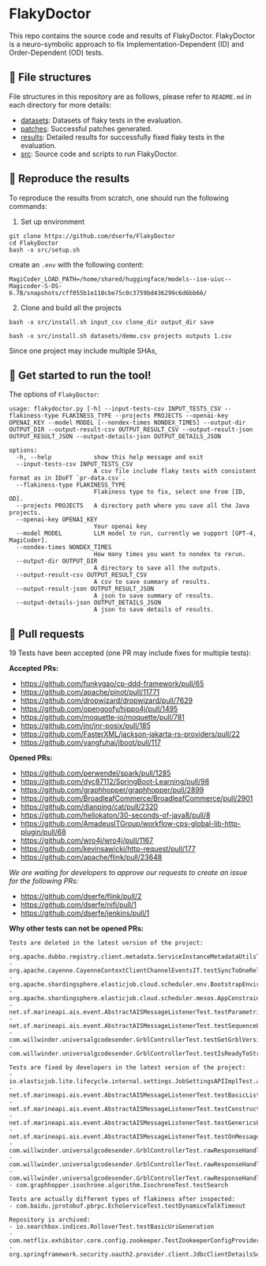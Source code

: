 # FlakyDoctor

This repo contains the source code and results of FlakyDoctor. FlakyDoctor is a neuro-symbolic approach to fix Implementation-Dependent (ID) and Order-Dependent (OD) tests.

## 🌟 File structures
File structures in this repository are as follows, please refer to `README.md` in each directory for more details: 
- [datasets](datasets/README.md): Datasets of flaky tests in the evaluation.
- [patches](patches/README.md): Successful patches generated.
- [results](results/README.md): Detailed results for successfully fixed flaky tests in the evaluation.
- [src](src/README.md): Source code and scripts to run FlakyDoctor.

## 🌟 Reproduce the results
To reproduce the results from scratch, one should run the following commands:
1. Set up environment
```
git clone https://github.com/dserfe/FlakyDoctor
cd FlakyDoctor
bash -x src/setup.sh
```
create an `.env` with the following content:
```
MagiCoder_LOAD_PATH=/home/shared/huggingface/models--ise-uiuc--Magicoder-S-DS-6.7B/snapshots/cff055b1e110cbe75c0c3759bd436299c6d6bb66/

```

2. Clone and build all the projects
```
bash -x src/install.sh input_csv clone_dir output_dir save

bash -x src/install.sh datasets/demo.csv projects outputs 1.csv
```
Since one project may include multiple SHAs, 


## 🌟 Get started to run the tool!
The options of `FlakyDoctor`:
```
usage: flakydoctor.py [-h] --input-tests-csv INPUT_TESTS_CSV --flakiness-type FLAKINESS_TYPE --projects PROJECTS --openai-key OPENAI_KEY --model MODEL [--nondex-times NONDEX_TIMES] --output-dir OUTPUT_DIR --output-result-csv OUTPUT_RESULT_CSV --output-result-json OUTPUT_RESULT_JSON --output-details-json OUTPUT_DETAILS_JSON

options:
  -h, --help            show this help message and exit
  --input-tests-csv INPUT_TESTS_CSV
                        A csv file include flaky tests with consistent format as in IDoFT `pr-data.csv`.
  --flakiness-type FLAKINESS_TYPE
                        Flakiness type to fix, select one from [ID, OD].
  --projects PROJECTS   A directory path where you save all the Java projects.
  --openai-key OPENAI_KEY
                        Your openai key
  --model MODEL         LLM model to run, currently we support [GPT-4, MagiCoder].
  --nondex-times NONDEX_TIMES
                        How many times you want to nondex to rerun.
  --output-dir OUTPUT_DIR
                        A directory to save all the outputs.
  --output-result-csv OUTPUT_RESULT_CSV
                        A csv to save summary of results.
  --output-result-json OUTPUT_RESULT_JSON
                        A json to save summary of results.
  --output-details-json OUTPUT_DETAILS_JSON
                        A json to save details of results.
```

## 🌟 Pull requests
19 Tests have been accepted (one PR may include fixes for multiple tests):

**Accepted PRs:**
- https://github.com/funkygao/cp-ddd-framework/pull/65
- https://github.com/apache/pinot/pull/11771
- https://github.com/dropwizard/dropwizard/pull/7629
- https://github.com/opengoofy/hippo4j/pull/1495
- https://github.com/moquette-io/moquette/pull/781
- https://github.com/jnr/jnr-posix/pull/185
- https://github.com/FasterXML/jackson-jakarta-rs-providers/pull/22
- https://github.com/yangfuhai/jboot/pull/117

**Opened PRs:**
- https://github.com/perwendel/spark/pull/1285
- https://github.com/dyc87112/SpringBoot-Learning/pull/98
- https://github.com/graphhopper/graphhopper/pull/2899
- https://github.com/BroadleafCommerce/BroadleafCommerce/pull/2901
- https://github.com/dianping/cat/pull/2320
- https://github.com/hellokaton/30-seconds-of-java8/pull/8
- https://github.com/AmadeusITGroup/workflow-cps-global-lib-http-plugin/pull/68
- https://github.com/wro4j/wro4j/pull/1167
- https://github.com/kevinsawicki/http-request/pull/177
- https://github.com/apache/flink/pull/23648


*We are waiting for developers to approve our requests to create an issue for the following PRs:*
- https://github.com/dserfe/flink/pull/2
- https://github.com/dserfe/nifi/pull/1
- https://github.com/dserfe/jenkins/pull/1

**Why other tests can not be opened PRs:**
```
Tests are deleted in the latest version of the project:
- org.apache.dubbo.registry.client.metadata.ServiceInstanceMetadataUtilsTest.testMetadataServiceURLParameters
- org.apache.cayenne.CayenneContextClientChannelEventsIT.testSyncToOneRelationship
- org.apache.shardingsphere.elasticjob.cloud.scheduler.env.BootstrapEnvironmentTest.assertWithoutEventTraceRdbConfiguration
- org.apache.shardingsphere.elasticjob.cloud.scheduler.mesos.AppConstraintEvaluatorTest.assertExistExecutorOnS0
- net.sf.marineapi.ais.event.AbstractAISMessageListenerTest.testParametrizedConstructor
- net.sf.marineapi.ais.event.AbstractAISMessageListenerTest.testSequenceListener
- com.willwinder.universalgcodesender.GrblControllerTest.testGetGrblVersion
- com.willwinder.universalgcodesender.GrblControllerTest.testIsReadyToStreamFile

Tests are fixed by developers in the latest version of the project:
- io.elasticjob.lite.lifecycle.internal.settings.JobSettingsAPIImplTest.assertUpdateJobSettings
- net.sf.marineapi.ais.event.AbstractAISMessageListenerTest.testBasicListenerWithUnexpectedMessage
- net.sf.marineapi.ais.event.AbstractAISMessageListenerTest.testConstructor
- net.sf.marineapi.ais.event.AbstractAISMessageListenerTest.testGenericsListener
- net.sf.marineapi.ais.event.AbstractAISMessageListenerTest.testOnMessageWithExpectedMessage
- com.willwinder.universalgcodesender.GrblControllerTest.rawResponseHandlerOnErrorWithNoSentCommandsShouldSendMessageToConsole
- com.willwinder.universalgcodesender.GrblControllerTest.rawResponseHandlerWithKnownErrorShouldWriteMessageToConsole
- com.willwinder.universalgcodesender.GrblControllerTest.rawResponseHandlerWithUnknownErrorShouldWriteGenericMessageToConsole
- com.graphhopper.isochrone.algorithm.IsochroneTest.testSearch

Tests are actually different types of flakiness after inspected:
- com.baidu.jprotobuf.pbrpc.EchoServiceTest.testDynamiceTalkTimeout

Repository is archived:
- io.searchbox.indices.RolloverTest.testBasicUriGeneration
- com.netflix.exhibitor.core.config.zookeeper.TestZookeeperConfigProvider.testConcurrentModification
- org.springframework.security.oauth2.provider.client.JdbcClientDetailsServiceTests.testUpdateClientRedirectURI
``` 

